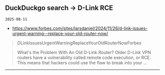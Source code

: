## DuckDuckgo search -> D-Link RCE
`2025-08-11`

* https://www.forbes.com/sites/larsdaniel/2024/11/26/d-link-issues-urgent-warning--replace-your-old-router-now/

<blockquote>
 DLinkIssuesUrgentWarningReplaceYourOldRouterNowForbes
</blockquote>
<blockquote>
What's the Problem With An Old D-Link Router? Older D-Link VPN routers have a vulnerability called remote code execution, or RCE. This means that hackers could use the flaw to break into your ...
</blockquote>

---

